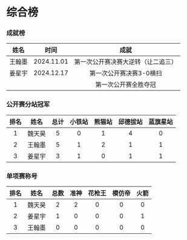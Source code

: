 # 综合榜

### 成就榜

|  姓名  |    时间    |                成就                 |
| :----: | :--------: | :--------------------------------: |
| 王翰墨 | 2024.11.01 | 第一次公开赛决赛大逆转（让二追三）    |
| 姜星宇 | 2024.12.17 |      第一次公开赛决赛3-0横扫         |
|        |            |      第一次公开赛全胜夺冠           |

### 公开赛分站冠军

| 排名 | 姓名   | 总计 | 小铁站   | 熊猫站   | 邱德拔站  | 蓝旗星站 |
| :--: | :---: | :--: | :------: | :-----: | :------: | :-----: |
| 1    | 魏天昊 | 5    | 0       | 1       | 4        | 0        |
| 2    | 王翰墨 | 5    | 1       | 2       | 1        | 1        |
| 3    | 姜星宇 | 3    | 1       | 0       | 1        | 1        |

### 单项赛称号

| 排名 |  姓名  | 总数 | 准神 | 花枪王 | 模仿帝 | 火箭 |
| :--: | :---: | :--: | :--: | :---: | :---: | :--: |
|  1   | 魏天昊 |  2   |  2  |  0     |   0   |  0   |
|  2   | 姜星宇 |  1   |  0  |  0     |   0   |  1   |
|  3   | 王翰墨 |  0   |  0  |  0     |   0   |  0   |
